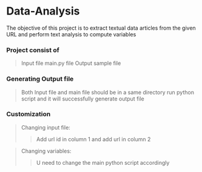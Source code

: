 # Data-Analysis
The objective of this project is to extract textual data articles from the given URL and perform text analysis to compute variables

### Project consist of
> Input file
> main.py file
> Output sample file

### Generating Output file
> Both Input file and main file should be in a same directory
> run python script and it will successfully generate output file

### Customization 
> Changing input file:
> > Add url id in column 1 and add url in column 2

> Changing variables:
> > U need to change the main python script accordingly 
